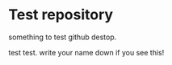 # Test repository
 something to test github destop.

test test. write your name down if you see this!